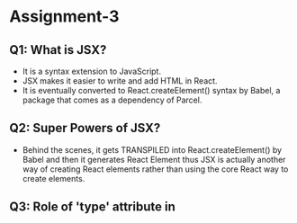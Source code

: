 # Assignment-3

## Q1: What is JSX?
  - It is a syntax extension to JavaScript.
  - JSX makes it easier to write and add HTML in React.
  - It is eventually converted to React.createElement() syntax by Babel, a package that comes as a dependency of Parcel.

## Q2: Super Powers of JSX?
 - Behind the scenes, it gets TRANSPILED into React.createElement() by Babel and then it generates React Element thus JSX is actually another way of creating React elements rather than using the core React way to create elements.

## Q3: Role of 'type' attribute in <script> tags? What options can I use there?
 - It is used to tell the browser what type of script it is.
 -   We can assign 3 values to 'type' attribute:
    - `type = ""` ie empty string / don't set the attribute only: In case of normal classic JS script
    - `type = "module" ` : In case of Module Script, This value causes the code to be treated as a JavaScript module.

## Q4: {TitleComponent()} vs `<TitleComponent/>` vs `<TitleComponent></TitleComponent>`?
   All three are methods to render the TitleComponent functional component in some other component or React element.
  - `{TitleComponent()}`: call the TitleComponent function since Functional components are at the end of the day JS functions
  - `<TitleComponent/>` : Using self-closing tags
  - `<TitleComponent></TitleComponent>` : Using opening and closing tags

